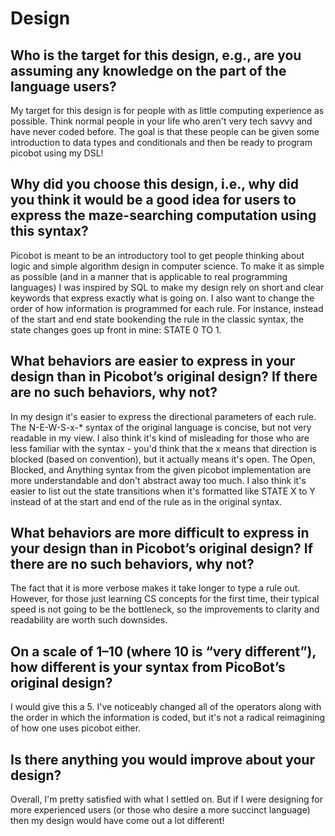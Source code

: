 # Design

## Who is the target for this design, e.g., are you assuming any knowledge on the part of the language users?

My target for this design is for people with as little computing experience as possible. Think normal people in your life who aren't very tech savvy and have never coded before. The goal is that these people can be given some introduction to data types and conditionals and then be ready to program picobot using my DSL!

## Why did you choose this design, i.e., why did you think it would be a good idea for users to express the maze-searching computation using this syntax?

Picobot is meant to be an introductory tool to get people thinking about logic and simple algorithm design in computer science. To make it as simple as possible (and in a manner that is applicable to real programming languages) I was inspired by SQL to make my design rely on short and clear keywords that express exactly what is going on. I also want to change the order of how information is programmed for each rule. For instance, instead of the start and end state bookending the rule in the classic syntax, the state changes goes up front in mine: STATE 0 TO 1. 

## What behaviors are easier to express in your design than in Picobot’s original design?  If there are no such behaviors, why not?

In my design it's easier to express the directional parameters of each rule. The N-E-W-S-x-* syntax of the original language is concise, but not very readable in my view. I also think it's kind of misleading for those who are less familiar with the syntax - you'd think that the x means that direction is blocked (based on convention), but it actually means it's open. The Open, Blocked, and Anything syntax from the given picobot implementation are more understandable and don't abstract away too much. I also think it's easier to list out the state transitions when it's formatted like STATE X to Y instead of at the start and end of the rule as in the original syntax.

## What behaviors are more difficult to express in your design than in Picobot’s original design? If there are no such behaviors, why not?

The fact that it is more verbose makes it take longer to type a rule out. However, for those just learning CS concepts for the first time, their typical speed is not going to be the bottleneck, so the improvements to clarity and readability are worth such downsides.

## On a scale of 1–10 (where 10 is “very different”), how different is your syntax from PicoBot’s original design?

I would give this a 5. I've noticeably changed all of the operators along with the order in which the information is coded, but it's not a radical reimagining of how one uses picobot either.

## Is there anything you would improve about your design?

Overall, I'm pretty satisfied with what I settled on. But if I were designing for more experienced users (or those who desire a more succinct language) then my design would have come out a lot different!
